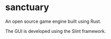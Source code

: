 # sanctuary
An open source game engine built using Rust.

The GUI is developed using the Slint framework.